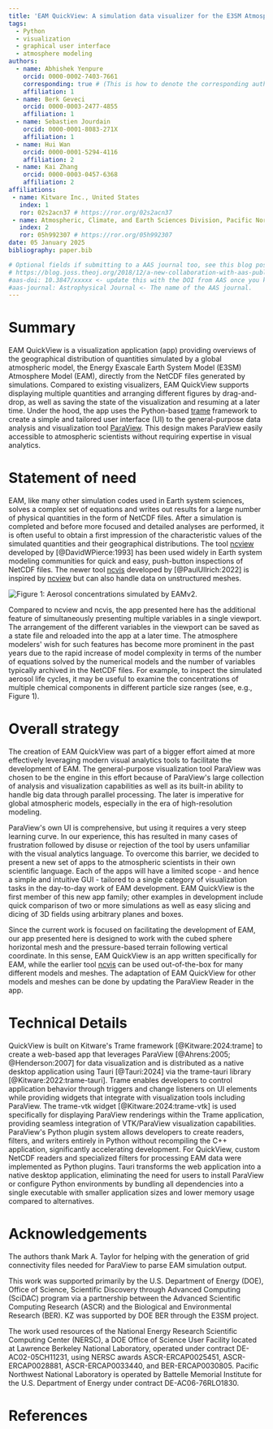 ```yaml
---
title: 'EAM QuickView: A simulation data visualizer for the E3SM Atmosphere Model'
tags:
  - Python
  - visualization
  - graphical user interface
  - atmosphere modeling
authors:
  - name: Abhishek Yenpure
    orcid: 0000-0002-7403-7661
    corresponding: true # (This is how to denote the corresponding author)
    affiliation: 1
  - name: Berk Geveci
    orcid: 0000-0003-2477-4855
    affiliation: 1
  - name: Sebastien Jourdain
    orcid: 0000-0001-8083-271X
    affiliation: 1
  - name: Hui Wan
    orcid: 0000-0001-5294-4116
    affiliation: 2
  - name: Kai Zhang
    orcid: 0000-0003-0457-6368
    affiliation: 2
affiliations:
 - name: Kitware Inc., United States
   index: 1
   ror: 02s2acn37 # https://ror.org/02s2acn37
 - name: Atmospheric, Climate, and Earth Sciences Division, Pacific Northwest National Laboratory, United States
   index: 2
   ror: 05h992307 # https://ror.org/05h992307
date: 05 January 2025
bibliography: paper.bib

# Optional fields if submitting to a AAS journal too, see this blog post:
# https://blog.joss.theoj.org/2018/12/a-new-collaboration-with-aas-publishing
#aas-doi: 10.3847/xxxxx <- update this with the DOI from AAS once you know it.
#aas-journal: Astrophysical Journal <- The name of the AAS journal.
---
```


# Summary

EAM QuickView is a visualization application (app) providing overviews of the geographical distribution of quantities simulated by a global atmospheric model, the Energy Exascale Earth System Model (E3SM) Atmosphere Model (EAM), directly from the NetCDF files generated by simulations. Compared to existing visualizers, EAM QuickView supports displaying multiple quantities and arranging different figures by drag-and-drop, as well as saving the state of the visualization and resuming at a later time. Under the hood, the app uses the Python-based [trame](https://www.kitware.com/trame/) framework to create a simple and tailored user interface (UI) to the general-purpose data analysis and visualization tool [ParaView](https://www.paraview.org/). This design makes ParaView easily accessible to atmospheric scientists without requiring expertise in visual analytics.

# Statement of need

EAM, like many other simulation codes used in Earth system sciences, solves a complex set of equations and writes out results for a large number of physical quantities in the form of NetCDF files. After a simulation is completed and before more focused and detailed analyses are performed, it is often useful to obtain a first impression of the characteristic values of the simulated quantities and their geographical distributions. The tool [ncview](https://cirrus.ucsd.edu/ncview/) developed by [@DavidWPierce:1993] has been used widely in Earth system modeling communities for quick and easy, push-button inspections of NetCDF files. The newer tool [ncvis](https://github.com/SEATStandards/ncvis) developed by [@PaulUllrich:2022] is inspired by [ncview](https://cirrus.ucsd.edu/ncview/) but can also handle data on unstructured meshes.

![Figure 1: Aerosol concentrations simulated by EAMv2.](images/fig_EAMv2_aerosols.png)

Compared to ncview and ncvis, the app presented here has the additional feature of simultaneously presenting multiple variables in a single viewport. The arrangement of the different variables in the viewport can be saved as a state file and reloaded into the app at a later time. The atmosphere modelers' wish for such features has become more prominent in the past years due to the rapid increase of model complexity in terms of the number of equations solved by the numerical models and the number of variables typically archived in the NetCDF files. For example, to inspect the simulated aerosol life cycles, it may be useful to examine the concentrations of multiple chemical components in different particle size ranges (see, e.g., Figure 1).

# Overall strategy

The creation of EAM QuickView was part of a bigger effort aimed at more effectively leveraging modern visual analytics tools to facilitate the development of EAM. The general-purpose visualization tool ParaView was chosen to be the engine in this effort because of ParaView's large collection of analysis and visualization capabilities as well as its built-in ability to handle big data through parallel processing. The later is imperative for global atmospheric models, especially in the era of high-resolution modeling.

ParaView's own UI is comprehensive, but using it requires a very steep learning curve. In our experience, this has resulted in many cases of frustration followed by disuse or rejection of the tool by users unfamiliar with the visual analytics language. To overcome this barrier, we decided to present a new set of apps to the atmospheric scientists in their own scientific language. Each of the apps will have a limited scope - and hence a simple and intuitive GUI - tailored to a single category of visualization tasks in the day-to-day work of EAM development. EAM QuickView is the first member of this new app family; other examples in development include quick comparison of two or more simulations as well as easy slicing and dicing of 3D fields using arbitrary planes and boxes.

Since the current work is focused on facilitating the development of EAM, our app presented here is designed to work with the cubed sphere horizontal mesh and the pressure-based terrain following vertical coordinate. In this sense, EAM QuickView is an app written specifically for EAM, while the earlier tool [ncvis](https://github.com/SEATStandards/ncvis) can be used out-of-the-box for many different models and meshes. The adaptation of EAM QuickView for other models and meshes can be done by updating the ParaView Reader in the app.

# Technical Details

QuickView is built on Kitware's Trame framework [@Kitware:2024:trame] to create a web-based app that leverages ParaView [@Ahrens:2005; @Henderson:2007] for data visualization and is distributed as a native desktop application using Tauri [@Tauri:2024] via the trame-tauri library [@Kitware:2022:trame-tauri]. Trame enables developers to control application behavior through triggers and change listeners on UI elements while providing widgets that integrate with visualization tools including ParaView. The trame-vtk widget [@Kitware:2024:trame-vtk] is used specifically for displaying ParaView renderings within the Trame application, providing seamless integration of VTK/ParaView visualization capabilities. ParaView's Python plugin system allows developers to create readers, filters, and writers entirely in Python without recompiling the C++ application, significantly accelerating development. For QuickView, custom NetCDF readers and specialized filters for processing EAM data were implemented as Python plugins. Tauri transforms the web application into a native desktop application, eliminating the need for users to install ParaView or configure Python environments by bundling all dependencies into a single executable with smaller application sizes and lower memory usage compared to alternatives.

# Acknowledgements

The authors thank Mark A. Taylor for helping with the generation of grid connectivity files needed for ParaView to parse EAM simulation output.

This work was supported primarily by the U.S. Department of Energy (DOE), Office of Science, Scientific Discovery through Advanced Computing (SciDAC) program via a partnership between the Advanced Scientific Computing Research (ASCR) and the Biological and Environmental Research (BER). KZ was supported by DOE BER through the E3SM project.

The work used resources of the National Energy Research Scientific Computing Center (NERSC), a DOE Office of Science User Facility located at Lawrence Berkeley National Laboratory, operated under contract DE-AC02-05CH11231, using NERSC awards ASCR-ERCAP0025451, ASCR-ERCAP0028881, ASCR-ERCAP0033440, and BER-ERCAP0030805. Pacific Northwest National Laboratory is operated by Battelle Memorial Institute for the U.S. Department of Energy under contract DE-AC06-76RLO1830.

# References
